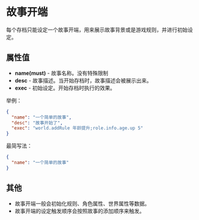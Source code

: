 # 故事开端

每个存档只能设定一个故事开端，用来展示故事背景或是游戏规则，并进行初始设定。

## 属性值

- __name(must)__ - 故事名称。没有特殊限制
- __desc__ - 故事描述。当开始存档时，故事描述会被展示出来。
- __exec__ - 初始设定。开始存档时执行的效果。

举例：

```json
{
  "name": "一个简单的故事",
  "desc": "故事开始了",
  "exec": "world.addRule 年龄提升;role.info.age.up 5"
}
```

最简写法：

```json
{
  "name": "一个简单的故事"
}
```

## 其他

- 故事开端一般会初始化规则、角色属性、世界属性等数据。
- 故事开端的设定触发顺序会按照故事的添加顺序来触发。
